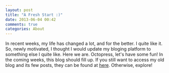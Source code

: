 ```yaml
---
layout: post
title: "A Fresh Start :)"
date: 2013-06-04 00:42
comments: true
categories: About
---
```

In recent weeks, my life has changed a lot, and for the better. I quite like it. So, newly motivated, I thought I would update my bloging platform to something else I quite like. Here we are. Octopress, let's have some fun! In the coming weeks, this blog should fill up. If you still want to access my old blog and its few posts, they can be found at [here](http://jordangoldstein.wordpress.com). Otherwise, explore!

